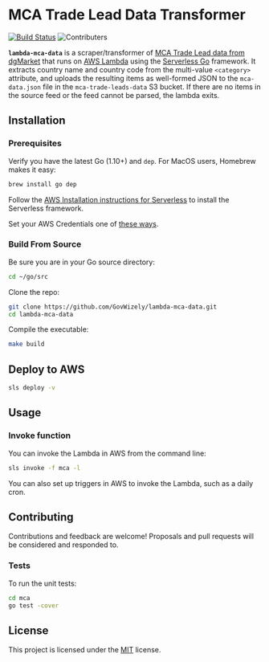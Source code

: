 # MCA Trade Lead Data Transformer

[![Build Status](https://travis-ci.org/GovWizely/lambda-mca-data.svg)](https://travis-ci.org/GovWizely/lambda-mca-data)
![Contributers](https://img.shields.io/github/contributors/GovWizely/lambda-mca-data.svg?maxAge=2592000) 

 **`lambda-mca-data`** is a scraper/transformer of [MCA Trade Lead data from dgMarket](http://www.dgmarket.com/tenders/ShowRssFeeds.do) 
                       that runs on [AWS Lambda](https://aws.amazon.com/lambda/) using the 
                       [Serverless Go](https://serverless.com/framework/docs/providers/aws/examples/hello-world/go/#hello-world-go-example) 
                       framework. It extracts country name and country code from the multi-value `<category>` attribute, and uploads
                       the resulting items as well-formed JSON to the `mca-data.json` file in the `mca-trade-leads-data` S3 bucket. If there 
		       are no items in the source feed or the feed cannot be parsed, the lambda exits.

## Installation

### Prerequisites

Verify you have the latest Go (1.10+) and `dep`. For MacOS users, Homebrew makes it easy:

```bash
brew install go dep
```

Follow the [AWS Installation instructions for Serverless](https://serverless.com/framework/docs/providers/aws/guide/installation/) to install the Serverless framework.

Set your AWS Credentials one of [these ways](https://serverless.com/framework/docs/providers/aws/guide/credentials/).

### Build From Source

Be sure you are in your Go source directory:

```bash
cd ~/go/src
```

Clone the repo:
```bash
git clone https://github.com/GovWizely/lambda-mca-data.git
cd lambda-mca-data
```

Compile the executable:
```bash
make build
```

## Deploy to AWS

```bash
sls deploy -v
```

## Usage

### Invoke function

You can invoke the Lambda in AWS from the command line:

```bash
sls invoke -f mca -l
```

You can also set up triggers in AWS to invoke the Lambda, such as a daily cron.

## Contributing

Contributions and feedback are welcome! Proposals and pull requests will be considered and responded to. 

### Tests

To run the unit tests:

```bash
cd mca
go test -cover
```

## License
This project is licensed under the [MIT](https://github.com/GovWizely/lambda-mca-data/blob/master/LICENSE) license.

